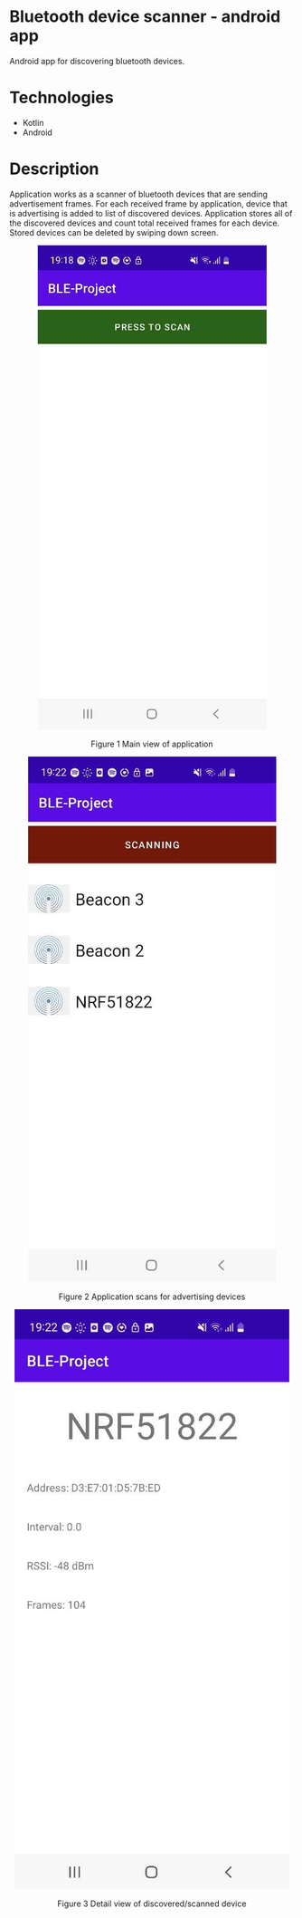 # Bluetooth device scanner - android app

Android app for discovering bluetooth devices.

# Technologies

* Kotlin
* Android

# Description

Application works as a scanner of bluetooth devices that are sending advertisement frames.
For each received frame by application, device that is advertising is added to list of discovered devices.
Application stores all of the discovered devices and count total received frames for each device.
Stored devices can be deleted by swiping down screen.

<p align="center"><img src="./screens/main_view.png"/></p>
<p align="center">Figure 1 Main view of application</p>

<p align="center"><img src="./screens/scanning_view.png"/></p>
<p align="center">Figure 2 Application scans for advertising devices</p>

<p align="center"><img src="./screens/detail_view.png"/></p>
<p align="center">Figure 3 Detail view of discovered/scanned device</p>


